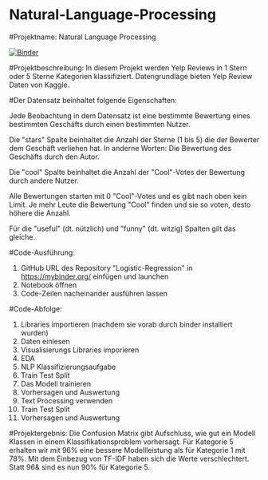 # Natural-Language-Processing

#Projektname: Natural Language Processing

[![Binder](https://mybinder.org/badge_logo.svg)](https://mybinder.org/v2/gh/Lara-167/Natural-Language-Processing/HEAD)

#Projektbeschreibung: In diesem Projekt werden Yelp Reviews in 1 Stern oder 5 Sterne Kategorien klassifiziert. Datengrundlage bieten Yelp Review Daten von Kaggle.

#Der Datensatz beinhaltet folgende Eigenschaften:

Jede Beobachtung in dem Datensatz ist eine bestimmte Bewertung eines bestimmten Geschäfts durch einen bestimmten Nutzer.

Die "stars" Spalte beinhaltet die Anzahl der Sterne (1 bis 5) die der Bewerter dem Geschäft verliehen hat. In anderne Worten: Die Bewertung des Geschäfts durch den Autor.

Die "cool" Spalte beinhaltet die Anzahl der "Cool"-Votes der Bewertung durch andere Nutzer.

Alle Bewertungen starten mit 0 "Cool"-Votes und es gibt nach oben kein Limit. Je mehr Leute die Bewertung "Cool" finden und sie so voten, desto höhere die Anzahl.

Für die "useful" (dt. nützlich) und "funny" (dt. witzig) Spalten gilt das gleiche.

#Code-Ausführung: 
1. GitHub URL des Repository "Logistic-Regression" in https://mybinder.org/ einfügen und launchen
2. Notebook öffnen
3. Code-Zeilen nacheinander ausführen lassen

#Code-Abfolge: 
1. Libraries importieren (nachdem sie vorab durch binder installiert wurden)
2. Daten einlesen
3. Visualisierungs Libraries imporieren
4. EDA
5. NLP Klassifizierungsaufgabe
6. Train Test Split
7. Das Modell trainieren
8. Vorhersagen und Auswertung
9. Text Processing verwenden
10. Train Test Split
11. Vorhersagen und Auswertung


#Projektergebnis: Die Confusion Matrix gibt Aufschluss, wie gut ein Modell Klassen in einem Klassifikationsproblem vorhersagt. Für Kategorie 5 erhalten wir mit 96% eine bessere Modellleistung als für Kategorie 1 mit 78%. Mit dem Einbezug von TF-IDF haben sich die Werte verschlechtert. Statt 96& sind es nun 90% für Kategorie 5.

